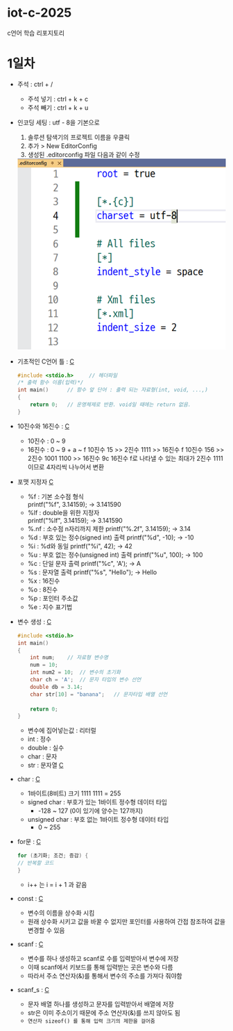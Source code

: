 # iot-c-2025
 c언어 학습 리포지토리

# 1일차
- 주석 : ctrl + /
    - 주석 넣기 : ctrl + k + c
    - 주석 빼기 : ctrl + k + u

- 인코딩 세팅 : utf - 8을 기본으로
    1. 솔루션 탐색기의 프로젝트 이름을 우클릭
    2. 추가 > New EditorConfig
    3. 생성된 .editorconfig 파일 다음과 같이 수정

    <img src='./image/C001.png' width='500'>

- 기초적인 C언어 틀 : [C](./Day01/HelloWorld.c)

    ```c
    #include <stdio.h>     // 헤더파일
    /* 출력 함수 이름(입력)*/
    int main()      // 함수 앞 단어 : 출력 되는 자료형(int, void, ...,)
    {
        return 0;   // 운영체제로 반환. void일 때에는 return 없음.
    }
    ```

- 10진수와 16진수 : [C](./Day01/printf.c)
    - 10진수 : 0 ~ 9
    - 16진수 : 0 ~ 9 + a ~ f
    10진수 15 >> 2진수 1111 >> 16진수 f
    10진수 156 >> 2진수 1001 1100 >> 16진수 9c 
    16진수 f로 나타낼 수 있는 최대가 2진수 1111이므로 4자리씩 나누어서 변환

- 포맷 지정자 [C](./Day01/printf2.c)
    - %f : 기본 소수점 형식     
    printf("%f", 3.14159); → 3.141590
    - %lf : double을 위한 지정자    
    printf("%lf", 3.14159); → 3.141590
    - %.nf : 소수점 n자리까지 제한 
    printf("%.2f", 3.14159); → 3.14
    - %d : 부호 있는 정수(signed int) 출력 
    printf("%d", -10); → -10
    - %i : %d와 동일 
    printf("%i", 42); → 42
    - %u : 부호 없는 정수(unsigned int) 출력
    printf("%u", 100); → 100
    - %c : 단일 문자 출력 
    printf("%c", 'A'); → A
    - %s : 문자열 출력
    printf("%s", "Hello"); → Hello
    - %x : 16진수
    - %o : 8진수
    - %p : 포인터 주소값
    - %e : 지수 표기법

- 변수 생성 : [C](./Day01/value.c)
    ```c
    #include <stdio.h>
    int main()
    {
        int num;    // 자료형 변수명
        num = 10;
        int num2 = 10;	// 변수의 초기화
        char ch = 'A';	// 문자 타입의 변수 선언
        double db = 3.14;
        char str[10] = "banana";   // 문자타입 배열 선언

        return 0;
    }
    ```
    - 변수에 집어넣는값 : 리터럴
    - int : 정수
    - double : 실수
    - char : 문자
    - str : 문자열 [C](./Day01/value4.c)

- char : [C](./Day01/value2.c)
    - 1바이트(8비트) 크기     1111 1111 = 255
    - signed char : 부호가 있는 1바이트 정수형 데이터 타입
        - -128 ~ 127 (0이 있기에 양수는 127까지)
    - unsigned char : 부호 없는 1바이트 정수형 데이터 타입
        - 0 ~ 255

- for문 : [C](./Day01/value5.c)
    ```c
    for (초기화; 조건; 증감) {
    // 반복할 코드
    }
    ```
    - i++ 는 i = i + 1 과 같음

- const : [C](./Day01/value6.c)
    - 변수의 이름을 상수화 시킴
    - 원래 상수화 시키고 값을 바꿀 수 없지만 포인터를 사용하여 간접 참조하여 값을 변경할 수 있음

- scanf : [C](./Day01/scanf.c)
    - 변수를 하나 생성하고 scanf로 수를 입력받아서 변수에 저장
    - 이때 scanf에서 키보드를 통해 입력받는 곳은 변수와 다름
    - 따라서 주소 연산자(&)를 통해서 변수의 주소를 가져다 줘야함

- scanf_s : [C](./Day01/scanf2.c)
    - 문자 배열 하나를 생성하고 문자를 입력받아서 배열에 저장
    - str은 이미 주소이기 때문에 주소 연산자(&)를 쓰지 않아도 됨
    - `연산자 sizeof() 를 통해 입력 크기의 제한을 걸어줌`